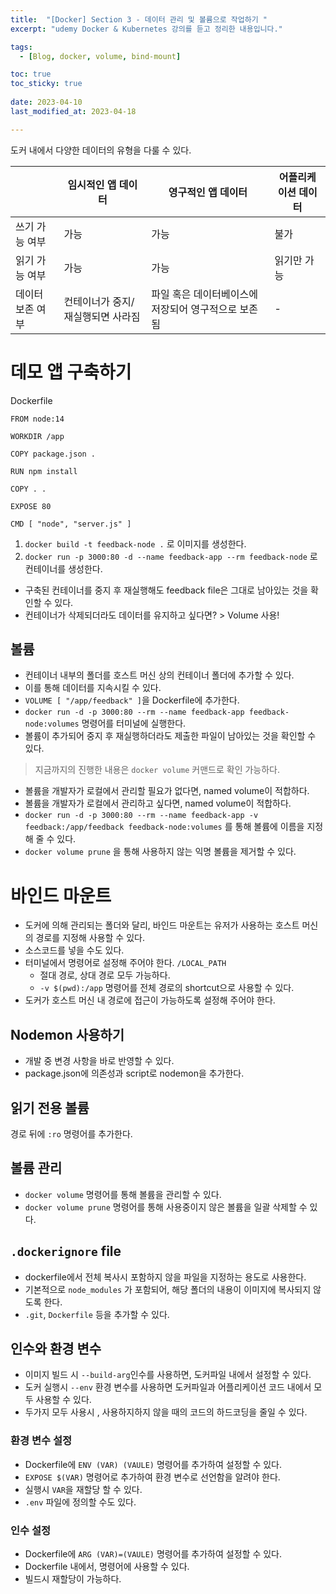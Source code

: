 ```yaml
---
title:  "[Docker] Section 3 - 데이터 관리 및 볼륨으로 작업하기 "
excerpt: "udemy Docker & Kubernetes 강의를 듣고 정리한 내용입니다."

tags:
  - [Blog, docker, volume, bind-mount]

toc: true
toc_sticky: true
 
date: 2023-04-10
last_modified_at: 2023-04-18

---
```


도커 내에서 다양한 데이터의 유형을 다룰 수 있다.

|        | 임시적인 앱 데이터 | 영구적인 앱 데이터 | 어플리케이션 데이터 |
|--------|----------------------|------------------------|--------------------------|
| 쓰기 가능 여부 | 가능 | 가능 | 불가 |
| 읽기 가능 여부 | 가능 | 가능 | 읽기만 가능 |
| 데이터 보존 여부 | 컨테이너가 중지/재실행되면 사라짐 | 파일 혹은 데이터베이스에 저장되어 영구적으로 보존됨 | - |

# 데모 앱 구축하기

Dockerfile
```
FROM node:14

WORKDIR /app

COPY package.json .

RUN npm install

COPY . .

EXPOSE 80

CMD [ "node", "server.js" ]
```

1. `docker build -t feedback-node .` 로 이미지를 생성한다.
2. `docker run -p 3000:80 -d --name feedback-app --rm feedback-node` 로 컨테이너를 생성한다.

- 구축된 컨테이너를 중지 후 재실행해도 feedback file은 그대로 남아있는 것을 확인할 수 있다.
- 컨테이너가 삭제되더라도 데이터를 유지하고 싶다면? > Volume 사용!

## 볼륨

- 컨테이너 내부의 폴더를 호스트 머신 상의 컨테이너 폴더에 추가할 수 있다.
- 이를 통해 데이터를 지속시킬 수 있다.
- `VOLUME [ "/app/feedback" ]`을 Dockerfile에 추가한다.
- `docker run -d -p 3000:80 --rm --name feedback-app feedback-node:volumes` 명령어를 터미널에 실행한다.
- 볼륨이 추가되어 중지 후 재실행하더라도 제출한 파일이 남아있는 것을 확인할 수 있다.

> 지금까지의 진행한 내용은 `docker volume` 커맨드로 확인 가능하다.

- 볼륨을 개발자가 로컬에서 관리할 필요가 없다면, named volume이 적합하다.
- 볼륨을 개발자가 로컬에서 관리하고 싶다면, named volume이 적합하다.
- `docker run -d -p 3000:80 --rm --name feedback-app -v feedback:/app/feedback feedback-node:volumes`  를 통해 볼륨에 이름을 지정해 줄 수 있다.
- `docker volume prune` 을 통해 사용하지 않는 익명 볼륨을 제거할 수 있다.

# 바인드 마운트

- 도커에 의해 관리되는 폴더와 달리, 바인드 마운트는 유저가 사용하는 호스트 머신의 경로를 지정해 사용할 수 있다.
- 소스코드를 넣을 수도 있다.
- 터미널에서 명령어로 설정해 주어야 한다. `/LOCAL_PATH`
	- 절대 경로, 상대 경로 모두 가능하다.
	- `-v $(pwd):/app` 명령어를 전체 경로의 shortcut으로 사용할 수 있다.
- 도커가 호스트 머신 내 경로에 접근이 가능하도록 설정해 주어야 한다.

## Nodemon 사용하기

- 개발 중 변경 사항을 바로 반영할 수 있다.
- package.json에 의존성과 script로 nodemon을 추가한다.

## 읽기 전용 볼륨

경로 뒤에 `:ro` 명령어를 추가한다.

## 볼륨 관리

- `docker volume` 명령어를 통해 볼륨을 관리할 수 있다.
- `docker volume prune` 명령어를 통해 사용중이지 않은 볼륨을 일괄 삭제할 수 있다.

## `.dockerignore` file

- dockerfile에서 전체 복사시 포함하지 않을 파일을 지정하는 용도로 사용한다.
- 기본적으로 `node_modules` 가 포함되어, 해당 폴더의 내용이 이미지에 복사되지 않도록 한다.
- `.git`, `Dockerfile` 등을 추가할 수 있다.

## 인수와 환경 변수

- 이미지 빌드 시 `--build-arg`인수를 사용하면, 도커파일 내에서 설정할 수 있다.
- 도커 실행시 `--env` 환경 변수를 사용하면 도커파일과 어플리케이션 코드 내에서 모두 사용할 수 있다.
- 두가지 모두 사용시 , 사용하지하지 않을 때의 코드의 하드코딩을 줄일 수 있다.

### 환경 변수 설정

- Dockerfile에 `ENV (VAR) (VAULE)` 명령어를 추가하여 설정할 수 있다.
- `EXPOSE $(VAR)` 명령어로 추가하여 환경 변수로 선언함을 알려야 한다.
- 실행시 `VAR`을 재할당 할 수 있다.
- `.env` 파일에 정의할 수도 있다.

### 인수 설정

- Dockerfile에 `ARG (VAR)=(VAULE)` 명령어를 추가하여 설정할 수 있다.
- Dockerfile 내에서, 명령어에 사용할 수 있다.
- 빌드시 재할당이 가능하다.


